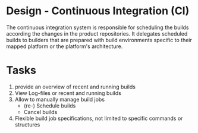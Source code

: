 # Design - Continuous Integration (CI)
The continuous integration system is responsible for scheduling the builds
according the changes in the product repositories. It delegates scheduled builds
to builders that are prepared with build environments specific to their mapped
platform or the platform's architecture.

# Tasks
1.  provide an overview of recent and running builds
1.  View Log-files or recent and running builds
1.  Allow to manually manage build jobs
    * (re-) Schedule builds
    * Cancel builds
1.  Flexible build job specifications, not limited to specific commands or
  structures
